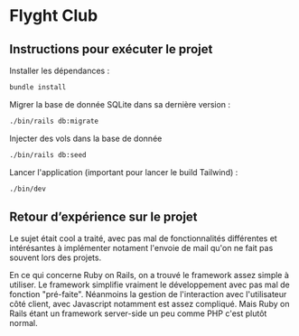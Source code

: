 # Flyght Club

## Instructions pour exécuter le projet

Installer les dépendances :
```bash
bundle install
```
Migrer la base de donnée SQLite dans sa dernière version :
```bash
./bin/rails db:migrate
```
Injecter des vols dans la base de donnée
```bash
./bin/rails db:seed
```
Lancer l'application (important pour lancer le build Tailwind) :
```bash
./bin/dev
```

## Retour d’expérience sur le projet

Le sujet était cool a traité, avec pas mal de fonctionnalités différentes et 
intérésantes à implémenter notament l'envoie de mail qu'on ne fait pas souvent lors des projets.

En ce qui concerne Ruby on Rails, on a trouvé le framework assez simple à utiliser.
Le framework simplifie vraiment le développement avec pas mal de fonction "pré-faite".
Néanmoins la gestion de l'interaction avec l'utilisateur côté client, avec Javascript notamment est assez compliqué. 
Mais Ruby on Rails étant un framework server-side un peu comme PHP c'est plutôt normal.

